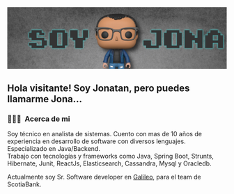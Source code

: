 <img alt="banner" src="./img/soy-jona-gitbanner.png" width="1280px"/> 
<h2>Hola visitante! Soy Jonatan, pero puedes llamarme Jona...</h2> 

### 👨🏻‍💻 &nbsp;Acerca de mi
<p align="left"> Soy técnico en analista de sistemas. Cuento con mas de 10 años de experiencia en desarrollo de software con diversos lenguajes. Especializado en Java/Backend.<br />
Trabajo con tecnologías y frameworks como Java, Spring Boot, Strunts, Hibernate, Junit, ReactJs, Elasticsearch, Cassandra, Mysql y Oracledb.

Actualmente soy Sr. Software developer en <a href="https://www.linkedin.com/company/technisys">Galileo</a>, para el team de ScotiaBank.

</p>

<!--
**JonatanLeti/JonatanLeti** is a ✨ _special_ ✨ repository because its `README.md` (this file) appears on your GitHub profile.

Here are some ideas to get you started:

- 🔭 I’m currently working on ...
- 🌱 I’m currently learning ...
- 👯 I’m looking to collaborate on ...
- 🤔 I’m looking for help with ...
- 💬 Ask me about ...
- 📫 How to reach me: ...
- 😄 Pronouns: ...
- ⚡ Fun fact: ...
-->
